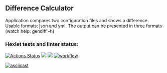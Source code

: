 ## Difference Calculator
Application compares two configuration files and shows a difference.
Usable formats: json and yml.
The output can be presented in three formats (watch help: gendiff -h) 
### Hexlet tests and linter status:
[![Actions Status](https://github.com/Daxping/java-project-71/workflows/hexlet-check/badge.svg)](https://github.com/Daxping/java-project-71/actions)
<a href="https://codeclimate.com/github/Daxping/java-project-lvl2/maintainability"><img src="https://api.codeclimate.com/v1/badges/fe8003d9e7aaf7a5f719/maintainability" /></a>
<a href="https://codeclimate.com/github/Daxping/java-project-lvl2/test_coverage"><img src="https://api.codeclimate.com/v1/badges/fe8003d9e7aaf7a5f719/test_coverage" /></a>
[![workflow](https://github.com/Daxping/java-project-71/actions/workflows/workflow.yml/badge.svg)](https://github.com/Daxping/java-project-71/actions/workflows/workflow.yml)

[![asciicast](https://asciinema.org/connect/e3e4bd57-e2e7-4f0b-9d39-0c6a216ff76b.svg)](https://asciinema.org/connect/e3e4bd57-e2e7-4f0b-9d39-0c6a216ff76b)

